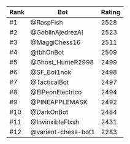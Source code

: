 Rank|Bot|Rating
---|---|---
#1|@RaspFish|2528
#2|@GoblinAjedrezAI|2523
#3|@MaggiChess16|2511
#4|@tbhOnBot|2509
#5|@Ghost_HunteR2998|2499
#6|@SF_Bot1nok|2498
#7|@TacticalBot|2497
#8|@ElPeonElectrico|2494
#9|@PINEAPPLEMASK|2492
#10|@DarkOnBot|2484
#11|@InvinxibleFlxsh|2431
#12|@varient-chess-bot1|2283
